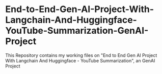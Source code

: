 # End-to-End-Gen-AI-Project-With-Langchain-And-Huggingface-YouTube-Summarization-GenAI-Project
This Repository contains my working files on "End to End Gen AI Project With Langchain And Huggingface - YouTube Summarization", an GenAI Project
